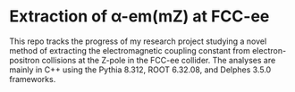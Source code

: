 # Extraction of α-em(mZ) at FCC-ee
This repo tracks the progress of my research project studying a novel method of extracting the electromagnetic coupling constant from electron-positron collisions at the Z-pole in the FCC-ee collider. The analyses are mainly in C++ using the Pythia 8.312, ROOT 6.32.08, and Delphes 3.5.0 frameworks. 
